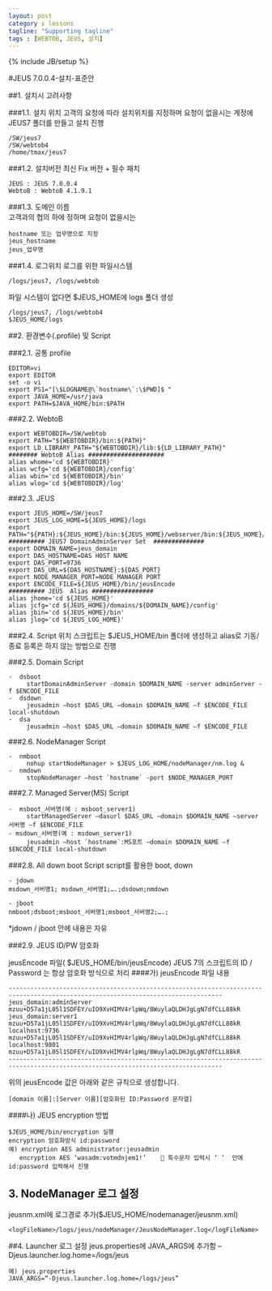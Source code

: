 ```yaml
---
layout: post
category : lessons
tagline: "Supporting tagline"
tags : [WEBTOB, JEUS, 설치]
---
```

{% include JB/setup %}

#JEUS 7.0.0.4-설치-표준안

##1. 설치시 고려사항

###1.1. 설치 위치
고객의 요청에 따라 설치위치를 지정하며 요청이 없을시는 계정에 JEUS7 폴더를 만들고 설치 진행	
```
/SW/jeus7 
/SW/webtob4
/home/tmax/jeus7
```

###1.2. 설치버전
최신 Fix 버전 + 필수 패치
```
JEUS : JEUS 7.0.0.4
WebtoB : WebtoB 4.1.9.1
```

###1.3. 도메인 이름	
고객과의 협의 하에 정하며 요청이 없을시는 
```
hostname 또는 업무명으로 지정	
jeus_hostname
jeus_업무명
```

###1.4. 로그위치
로그를 위한 파일시스템 
```
/logs/jeus7, /logs/webtob
```

파일 시스템이 없다면 $JEUS_HOME에 logs 폴더 생성
```
/logs/jeus7, /logs/webtob4
$JEUS_HOME/logs
```

##2. 환경변수(.profile) 및 Script

###2.1. 공통
profile
```
EDITOR=vi
export EDITOR
set -o vi
export PS1="[\$LOGNAME@\`hostname\`:\$PWD]$ "
export JAVA_HOME=/usr/java
export PATH=$JAVA_HOME/bin:$PATH
```


###2.2. WebtoB
```
export WEBTOBDIR=/SW/webtob
export PATH="${WEBTOBDIR}/bin:${PATH}"
export LD_LIBRARY_PATH="${WEBTOBDIR}/lib:${LD_LIBRARY_PATH}"
######## WebtoB Alias #####################
alias whome='cd ${WEBTOBDIR}'
alias wcfg='cd ${WEBTOBDIR}/config'
alias wbin='cd ${WEBTOBDIR}/bin'
alias wlog='cd ${WEBTOBDIR}/log'
```

###2.3. JEUS
```
export JEUS_HOME=/SW/jeus7
export JEUS_LOG_HOME=${JEUS_HOME}/logs
export PATH="${PATH}:${JEUS_HOME}/bin:${JEUS_HOME}/webserver/bin:${JEUS_HOME}/lib/system"
########## JEUS7 DomainAdminServer Set  ##############
export DOMAIN_NAME=jeus_domain
export DAS_HOSTNAME=DAS HOST NAME
export DAS_PORT=9736
export DAS_URL=${DAS_HOSTNAME}:${DAS_PORT}
export NODE_MANAGER_PORT=NODE MANAGER PORT
export ENCODE_FILE=${JEUS_HOME}/bin/jeusEncode
########## JEUS  Alias #################
alias jhome='cd ${JEUS_HOME}'
alias jcfg='cd ${JEUS_HOME}/domains/${DOMAIN_NAME}/config'
alias jbin='cd ${JEUS_HOME}/bin'
alias jlog='cd ${JEUS_LOG_HOME}'
```

###2.4. Script 위치 
     스크립트는 $JEUS_HOME/bin 폴더에 생성하고 alias로 기동/종료 등록은 하지 않는 방법으로 진행

###2.5. Domain Script
```
-  dsboot
     startDomainAdminServer -domain $DOMAIN_NAME -server adminServer -f $ENCODE_FILE
-  dsdown  
     jeusadmin –host $DAS_URL –domain $DOMAIN_NAME –f $ENCODE_FILE local-shutdown
-  dsa
     jeusadmin –host $DAS_URL –domain $DOMAIN_NAME –f $ENCODE_FILE
```

###2.6. NodeManager Script
```
-  nmboot
     nohup startNodeManager > $JEUS_LOG_HOME/nodeManager/nm.log &
-  nmdown
     stopNodeManager –host `hostname` -port $NODE_MANAGER_PORT
```

###2.7. Managed Server(MS) Script
```
-  msboot_서버명(예 : msboot_server1)
     startManagedServer –dasurl $DAS_URL –domain $DOMAIN_NAME –server 서버명 –f $ENCODE_FILE
- msdown_서버명(예 : msdown_server1)
     jeusadmin –host `hostname`:MS포트 –domain $DOMAIN_NAME –f $ENCODE_FILE local-shutdown 
```


###2.8. All down boot Script
script를 활용한 boot, down
```
- jdown
msdown_서버명1; msdown_서버명1;….;dsdown;nmdown

- jboot
nmboot;dsboot;msboot_서버명1;msboot_서버명2;….;
```

*jdown  / jboot 안에 내용은 자유



###2.9. JEUS ID/PW 암호화

jeusEncode 파일( $JEUS_HOME/bin/jeusEncode)
JEUS 7의 스크립트의 ID / Password 는 항상 암호화 방식으로 처리
####가) jeusEncode 파일 내용
```
---------------------------------------------------------------------------------------------------------------------------------
jeus_domain:adminServer mzuu+D57a1jL05l1SDFEY/uIO9XvHIMV4rlpWq/8WuylaQLDHJgLgN7dfCLL88kR
jeus_domain:server1 mzuu+D57a1jL05l1SDFEY/uIO9XvHIMV4rlpWq/8WuylaQLDHJgLgN7dfCLL88kR
localhost:9736 mzuu+D57a1jL05l1SDFEY/uIO9XvHIMV4rlpWq/8WuylaQLDHJgLgN7dfCLL88kR
localhost:9801 mzuu+D57a1jL05l1SDFEY/uIO9XvHIMV4rlpWq/8WuylaQLDHJgLgN7dfCLL88kR
---------------------------------------------------------------------------------------------------------------------------------
```

위의 jeusEncode 값은 아래와 같은 규칙으로 생성합니다. 
```
[domain 이름]:[Server 이름][암호화된 ID:Password 문자열]
```

####나) JEUS encryption 방법
```
$JEUS_HOME/bin/encryption 실행 
encryption 암호화방식 id:password 
예) encryption AES administrator:jeusadmin 
   encryption AES ‘wasadm:votmdnjem1!’     특수문자 입력시 ‘ ‘  안에 id:password 입력해서 진행
```


## 3. NodeManager 로그 설정

jeusnm.xml에 로그경로 추가($JEUS_HOME/nodemanager/jeusnm.xml)

```
<logFileName>/logs/jeus/nodeManager/JeusNodeManager.log</logFileName>
```

##4. Launcher 로그 설정
jeus.properties에 JAVA_ARGS에 추가함 –Djeus.launcher.log.home=/logs/jeus
```
예) jeus.properties 
JAVA_ARGS=“-Djeus.launcher.log.home=/logs/jeus”
```